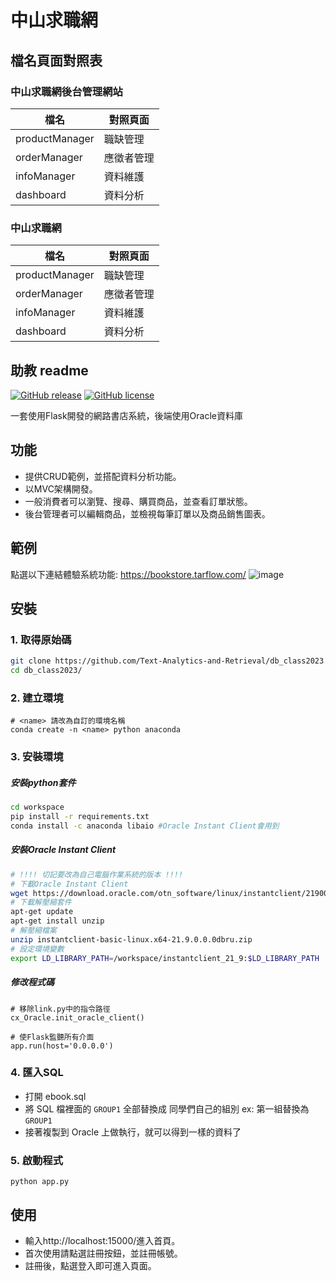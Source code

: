 # 中山求職網
## 檔名頁面對照表

### 中山求職網後台管理網站
檔名 | 對照頁面 |
--- | --- |
productManager | 職缺管理 |
orderManager | 應徵者管理 |
infoManager | 資料維護 |
dashboard | 資料分析 |

### 中山求職網
檔名 | 對照頁面 |
--- | --- |
productManager | 職缺管理 |
orderManager | 應徵者管理 |
infoManager | 資料維護 |
dashboard | 資料分析 |

## 助教 readme


[![GitHub release](https://img.shields.io/github/release/Text-Analytics-and-Retrieval/db_class2023)](https://github.com/Text-Analytics-and-Retrieval/db_class2023/releases/latest)
[![GitHub license](https://img.shields.io/github/license/Text-Analytics-and-Retrieval/db_class2023)](https://github.com/Text-Analytics-and-Retrieval/db_class2023/main/LICENSE)

一套使用Flask開發的網路書店系統，後端使用Oracle資料庫
<br>

## 功能
- 提供CRUD範例，並搭配資料分析功能。
- 以MVC架構開發。
- 一般消費者可以瀏覽、搜尋、購買商品，並查看訂單狀態。
- 後台管理者可以編輯商品，並檢視每筆訂單以及商品銷售圖表。

## 範例
點選以下連結體驗系統功能: https://bookstore.tarflow.com/
![image](https://user-images.githubusercontent.com/52253495/226426951-b1ef62d0-56ae-443f-9483-c06524b5fb12.png)


## 安裝
### 1. 取得原始碼
```bash
git clone https://github.com/Text-Analytics-and-Retrieval/db_class2023.git
cd db_class2023/
```
### 2. 建立環境
```bash!	
# <name> 請改為自訂的環境名稱
conda create -n <name> python anaconda
```

### 3. 安裝環境
##### 安裝python套件
```bash
cd workspace
pip install -r requirements.txt
conda install -c anaconda libaio #Oracle Instant Client會用到
```

##### 安裝Oracle Instant Client
```bash
# !!!! 切記要改為自己電腦作業系統的版本 !!!!
# 下載Oracle Instant Client
wget https://download.oracle.com/otn_software/linux/instantclient/219000/instantclient-basic-linux.x64-21.9.0.0.0dbru.zip
# 下載解壓縮套件
apt-get update
apt-get install unzip
# 解壓縮檔案
unzip instantclient-basic-linux.x64-21.9.0.0.0dbru.zip
# 設定環境變數
export LD_LIBRARY_PATH=/workspace/instantclient_21_9:$LD_LIBRARY_PATH
```

##### 修改程式碼

```python=
# 移除link.py中的指令路徑
cx_Oracle.init_oracle_client()
```

```python=
# 使Flask監聽所有介面
app.run(host='0.0.0.0')
```

### 4. 匯入SQL
- 打開 ebook.sql
- 將 SQL 檔裡面的 `GROUP1` 全部替換成 同學們自己的組別 ex: 第一組替換為 `GROUP1`
- 接著複製到 Oracle 上做執行，就可以得到一樣的資料了

### 5. 啟動程式
```python=
python app.py
```

## 使用
- 輸入http://localhost:15000/進入首頁。
- 首次使用請點選註冊按鈕，並註冊帳號。
- 註冊後，點選登入即可進入頁面。
